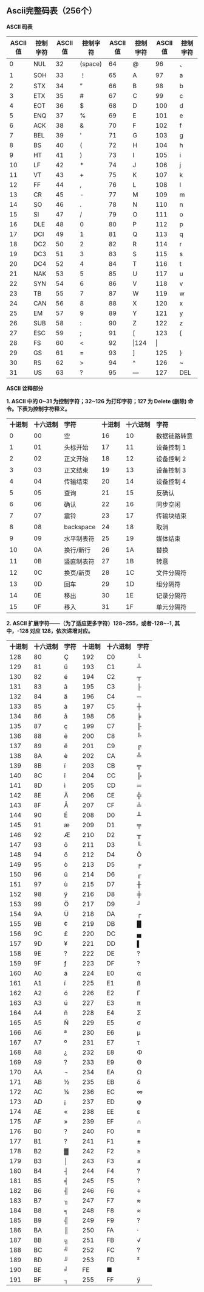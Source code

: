 
## Ascii完整码表（256个）

**ASCII 码表**

| **ASCII值** | **控制字符** | **ASCII值** | **控制字符** | **ASCII值** | **控制字符** | **ASCII值** | **控制字符** |
| ---------- | -------- | ---------- | -------- | ---------- | -------- | ---------- | -------- |
| 0          | NUL      | 32         | (space)  | 64         | @        | 96         | 、        |
| 1          | SOH      | 33         | ！        | 65         | A        | 97         | a        |
| 2          | STX      | 34         | ”        | 66         | B        | 98         | b        |
| 3          | ETX      | 35         | #        | 67         | C        | 99         | c        |
| 4          | EOT      | 36         | $        | 68         | D        | 100        | d        |
| 5          | ENQ      | 37         | %        | 69         | E        | 101        | e        |
| 6          | ACK      | 38         | &        | 70         | F        | 102        | f        |
| 7          | BEL      | 39         | '        | 71         | G        | 103        | g        |
| 8          | BS       | 40         | (        | 72         | H        | 104        | h        |
| 9          | HT       | 41         | )        | 73         | I        | 105        | i        |
| 10         | LF       | 42         | *        | 74         | J        | 106        | j        |
| 11         | VT       | 43         | +        | 75         | K        | 107        | k        |
| 12         | FF       | 44         | ,        | 76         | L        | 108        | l        |
| 13         | CR       | 45         | -        | 77         | M        | 109        | m        |
| 14         | SO       | 46         | .        | 78         | N        | 110        | n        |
| 15         | SI       | 47         | /        | 79         | O        | 111        | o        |
| 16         | DLE      | 48         | 0        | 80         | P        | 112        | p        |
| 17         | DCI      | 49         | 1        | 81         | Q        | 113        | q        |
| 18         | DC2      | 50         | 2        | 82         | R        | 114        | r        |
| 19         | DC3      | 51         | 3        | 83         | S        | 115        | s        |
| 20         | DC4      | 52         | 4        | 84         | T        | 116        | t        |
| 21         | NAK      | 53         | 5        | 85         | U        | 117        | u        |
| 22         | SYN      | 54         | 6        | 86         | V        | 118        | v        |
| 23         | TB       | 55         | 7        | 87         | W        | 119        | w        |
| 24         | CAN      | 56         | 8        | 88         | X        | 120        | x        |
| 25         | EM       | 57         | 9        | 89         | Y        | 121        | y        |
| 26         | SUB      | 58         | :        | 90         | Z        | 122        | z        |
| 27         | ESC      | 59         | ;        | 91         | [        | 123        | {        |
| 28         | FS       | 60         | <        | 92         | \|124    | \|         |          |
| 29         | GS       | 61         | =        | 93         | ]        | 125        | }        |
| 30         | RS       | 62         | >        | 94         | ^        | 126        | ~        |
| 31         | US       | 63         | ?        | 95         | —        | 127        | DEL      |


**ASCII 诠释部分**

**1. ASCII 中的 0~31 为控制字符；32~126 为打印字符；127 为 Delete (删除) 命令。下表为控制字符释义。**

|   |   |   |   |   |   |
|---|---|---|---|---|---|
|**十进制**|**十六进制**|**字符**|**十进制**|**十六进制**|**字符**|
|0|00|空|16|10|数据链路转意|
|1|01|头标开始|17|11|设备控制 1|
|2|02|正文开始|18|12|设备控制 2|
|3|03|正文结束|19|13|设备控制 3|
|4|04|传输结束|20|14|设备控制 4|
|5|05|查询|21|15|反确认|
|6|06|确认|22|16|同步空闲|
|7|07|震铃|23|17|传输块结束|
|8|08|backspace|24|18|取消|
|9|09|水平制表符|25|19|媒体结束|
|10|0A|换行/新行|26|1A|替换|
|11|0B|竖直制表符|27|1B|转意|
|12|0C|换页/新页|28|1C|文件分隔符|
|13|0D|回车|29|1D|组分隔符|
|14|0E|移出|30|1E|记录分隔符|
|15|0F|移入|31|1F|单元分隔符|


**2. ASCII 扩展字符——（为了适应更多字符）128~255，或者-128~-1, 其中，-128 对应 128，依次递增对应。**

|   |   |   |   |   |   |
|---|---|---|---|---|---|
|**十进制**|**十六进制**|**字符**|**十进制**|**十六进制**|**字符**|
|128|80|Ç|192|C0|└|
|129|81|ü|193|C1|┴|
|130|82|é|194|C2|┬|
|131|83|â|195|C3|├|
|132|84|ä|196|C4|─|
|133|85|à|197|C5|┼|
|134|86|å|198|C6|╞|
|135|87|ç|199|C7|╟|
|136|88|ê|200|C8|╚|
|137|89|ë|201|C9|╔|
|138|8A|è|202|CA|╩|
|139|8B|ï|203|CB|╦|
|140|8C|î|204|CC|╠|
|141|8D|ì|205|CD|═|
|142|8E|Ä|206|CE|╬|
|143|8F|Å|207|CF|╧|
|144|90|É|208|D0|╨|
|145|91|æ|209|D1|╤|
|146|92|Æ|210|D2|╥|
|147|93|ô|211|D3|╙|
|148|94|ö|212|D4|Ô|
|149|95|ò|213|D5|╒|
|150|96|û|214|D6|╓|
|151|97|ù|215|D7|╫|
|152|98|ÿ|216|D8|╪|
|153|99|Ö|217|D9|┘|
|154|9A|Ü|218|DA|┌|
|155|9B|¢|219|DB|█|
|156|9C|£|220|DC|▄|
|157|9D|¥|221|DD|▌|
|158|9E|?|222|DE|?|
|159|9F|ƒ|223|DF|?|
|160|A0|á|224|E0|α|
|161|A1|í|225|E1|ß|
|162|A2|ó|226|E2|Γ|
|163|A3|ú|227|E3|π|
|164|A4|ñ|228|E4|Σ|
|165|A5|Ñ|229|E5|σ|
|166|A6|ª|230|E6|µ|
|167|A7|º|231|E7|τ|
|168|A8|¿|232|E8|Φ|
|169|A9|?|233|E9|Θ|
|170|AA|¬|234|EA|Ω|
|171|AB|½|235|EB|δ|
|172|AC|¼|236|EC|∞|
|173|AD|¡|237|ED|φ|
|174|AE|«|238|EE|ε|
|175|AF|»|239|EF|∩|
|176|B0|?|240|F0|≡|
|177|B1|?|241|F1|±|
|178|B2|▓|242|F2|≥|
|179|B3|│|243|F3|≤|
|180|B4|┤|244|F4|?|
|181|B5|╡|245|F5|?|
|182|B6|╢|246|F6|÷|
|183|B7|╖|247|F7|≈|
|184|B8|╕|248|F8|≈|
|185|B9|╣|249|F9|?|
|186|BA|║|250|FA|·|
|187|BB|╗|251|FB|√|
|188|BC|╝|252|FC|?|
|189|BD|╜|253|FD|²|
|190|BE|╛|FE|■||
|191|BF|┐|255|FF|ÿ|